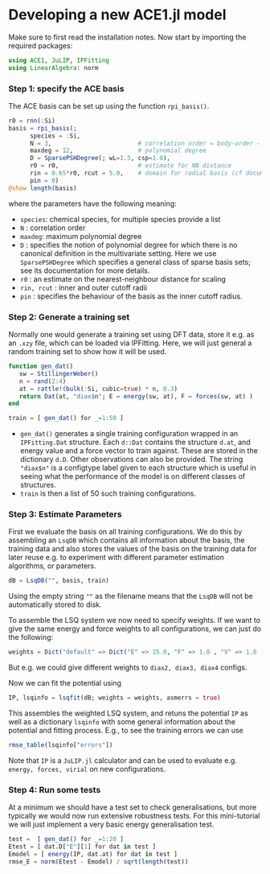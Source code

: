 
# Developing a new ACE1.jl model

Make sure to first read the installation notes. Now start by importing the required packages: 
```julia
using ACE1, JuLIP, IPFitting
using LinearAlgebra: norm 
```

### Step 1: specify the ACE basis 

The ACE basis can be set up using the function `rpi_basis()`. 
```julia 
r0 = rnn(:Si)
basis = rpi_basis(; 
      species = :Si,
      N = 3,                        # correlation order = body-order - 1
      maxdeg = 12,                  # polynomial degree
      D = SparsePSHDegree(; wL=1.5, csp=1.0),
      r0 = r0,                      # estimate for NN distance
      rin = 0.65*r0, rcut = 5.0,    # domain for radial basis (cf documentation)
      pin = 0)
@show length(basis)
```
where the parameters have the following meaning: 
* `species`: chemical species, for multiple species provide a list 
* `N` : correlation order 
* `maxdeg`: maximum polynomial degree 
* `D` : specifies the notion of polynomial degree for which there is no canonical definition in the multivariate setting. Here we use `SparsePSHDegree` which specifies a general class of sparse basis sets; see its documentation for more details.
* `r0` : an estimate on the nearest-neighbour distance for scaling
* `rin, rcut` : inner and outer cutoff radii 
* `pin` :  specifies the behaviour of the basis as the inner cutoff radius.

### Step 2: Generate a training set 

Normally one would generate a training set using DFT data, store it e.g. as 
an `.xzy` file, which can be loaded via IPFitting. Here, we will just general 
a random training set to show how it will be used. 
```julia
function gen_dat()
   sw = StillingerWeber() 
   n = rand(2:4)
   at = rattle!(bulk(:Si, cubic=true) * n, 0.3)
   return Dat(at, "diax$n"; E = energy(sw, at), F = forces(sw, at) )
end

train = [ gen_dat() for _=1:50 ]
```
* `gen_dat()` generates a single training configuration wrapped in an `IPFitting.Dat` structure. Each `d::Dat` contains the structure `d.at`, and energy value and a force vector to train against. These are stored in the dictionary `d.D`. Other observations can also be provided. The string `"diax$n"` is a configtype label given to each structure which is useful in seeing what the performance of the model is on different classes of structures. 
* `train` is then a list of 50 such training configurations.

### Step 3: Estimate Parameters 

First we evaluate the basis on all training configurations. We do this by assembling an `LsqDB` which contains all information about the basis, the training data and also stores the values of the basis on the training data for later reuse e.g. to experiment with different parameter estimation algorithms, or parameters. 
```julia 
dB = LsqDB("", basis, train)
```
Using the empty string `""` as the filename means that the `LsqDB` will not be automatically stored to disk.

To assemble the LSQ system we now need to specify weights. If we want to give the same energy and force weights to all configurations, we can just do the following: 
```julia 
weights = Dict("default" => Dict("E" => 15.0, "F" => 1.0 , "V" => 1.0 ))
```
But e.g. we could give different weights to `diax2, diax3, diax4` configs. 

Now we can fit the potential using 
```julia 
IP, lsqinfo = lsqfit(dB; weights = weights, asmerrs = true) 
```
This assembles the weighted LSQ system, and retuns the potential `IP` as well as a dictionary `lsqinfo` with some general information about the potential and fitting process.  E.g., to see the training errors we can use 
```julia
rmse_table(lsqinfo["errors"])
```
Note that `IP` is a `JuLIP.jl` calculator and can be used to evaluate e.g. `energy, forces, virial` on new configurations. 

### Step 4: Run some tests 

At a minimum we should have a test set to check generalisations, but more typically we would now run extensive robustness tests. For this mini-tutorial we will just implement a very basic energy generalisation test. 
```julia
test =  [ gen_dat() for _=1:20 ]
Etest = [ dat.D["E"][1] for dat in test ]
Emodel = [ energy(IP, dat.at) for dat in test ] 
rmse_E = norm(Etest - Emodel) / sqrt(length(test))
```
